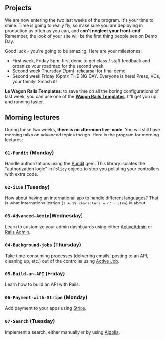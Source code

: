 ## Projects

We are now entering the two last weeks of the program. It's your time to shine. Time is going to really fly, so make sure you are deploying in production as often as you can, and **don't neglect your front-end**! Remember, the look of your site will be the first thing people see on Demo Day.

Good luck - you're going to be amazing. Here are your milestones:

- First week, Friday 5pm: first demo to get class / staff feedback and organize your roadmap for the second week.
- Second week Thursday (7pm): rehearsal for final demo.
- Second week Friday (6pm): THE BIG DAY. Everyone is here! Press, VCs, your family! Smash it!

**Le Wagon Rails Templates**: to save time on all the boring configurations of last week, you can use one of the [**Wagon Rails Templates**](https://github.com/lewagon/rails-templates). It'll get you up and running faster.

## Morning lectures

During these two weeks, **there is no afternoon live-code**. You will still have morning talks on advanced topics though. Here is the program for morning lectures:

### `01-Pundit` (Monday)

Handle authorizations using the [Pundit](https://github.com/elabs/pundit) gem. This library isolates the "authorization logic" in `Policy` objects to stop you polluting your controllers with extra code.

### `02-i18n` (Tuesday)

How about having an international app to handle different languages? That is what Internationalization (`I + 18 characters + n"` = `i18n`) is about.

### `03-Advanced-Admin`(Wednesday)

Learn to customize your admin dashboards using either [ActiveAdmin](http://activeadmin.info/) or [Rails Admin](https://github.com/sferik/rails_admin).

### `04-Background-jobs` (Thursday)

Take time-consuming processes (delivering emails, posting to an API, cleaning up, etc.) out of the controller using [Active Job](http://edgeguides.rubyonrails.org/active_job_basics.html).

### `05-Build-an-API` (Friday)

Learn how to build an API with Rails.

### `06-Payment-with-Stripe` (Monday)

Add payment to your apps using [Stripe](https://stripe.com).

### `07-Search` (Tuesday)

Implement a search, either manually or by using [Algolia](https://www.algolia.com/).
